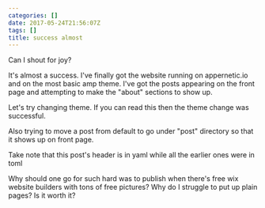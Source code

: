 ```yaml
---
categories: []
date: 2017-05-24T21:56:07Z
tags: []
title: success almost
---
```



Can I shout for joy?

It's almost a success. I've finally got the website running on appernetic.io and on the most basic amp theme. I've got the posts appearing on the front page and attempting to make the "about" sections to show up. 

Let's try changing theme. If you can read this then the theme change was successful. 

Also trying to move a post from default to go under "post" directory so that it shows up on front page. 

Take note that this post's header is in yaml while all the earlier ones were in toml

Why should one go for such hard was to publish when there's free wix website builders with tons of free pictures? Why do I struggle to put up plain pages? Is it worth it?
